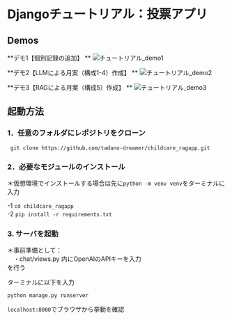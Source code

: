 # Djangoチュートリアル：投票アプリ
## Demos    

**デモ1【個別記録の追加】  **
![チュートリアル_demo1](https://github.com/user-attachments/assets/e9d3a3a7-5451-43dd-b1a6-1a2196cc6723)  

**デモ2【LLMによる月案（構成1-4）作成】  **
![チュートリアル_demo2](https://github.com/user-attachments/assets/a9aa5cb1-5821-4e36-9598-06b04e079bd2)  

**デモ3【RAGによる月案（構成5）作成】  **
![チュートリアル_demo3](https://github.com/user-attachments/assets/1bd19117-b807-45c3-8bd4-0ee49afd7847)  

## 起動方法

### 1．任意のフォルダにレポジトリをクローン
` git clone https://github.com/tadano-dreamer/childcare_ragapp.git`  

### 2．必要なモジュールのインストール
＊仮想環境でインストールする場合は先に`python -m venv venv`をターミナルに入力  

-1 `cd childcare_ragapp`  
-2 `pip install -r requirements.txt`　

### 3. サーバを起動
＊事前準備として：  
　・chat/views.py 内にOpenAIのAPIキーを入力  
を行う  

ターミナルに以下を入力  
```
python manage.py runserver
```

`localhost:8000`でブラウザから挙動を確認

